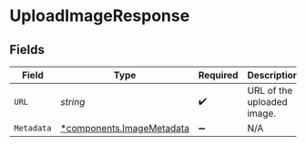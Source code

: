 # UploadImageResponse


## Fields

| Field                                                                 | Type                                                                  | Required                                                              | Description                                                           |
| --------------------------------------------------------------------- | --------------------------------------------------------------------- | --------------------------------------------------------------------- | --------------------------------------------------------------------- |
| `URL`                                                                 | *string*                                                              | :heavy_check_mark:                                                    | URL of the uploaded image.                                            |
| `Metadata`                                                            | [*components.ImageMetadata](../../models/components/imagemetadata.md) | :heavy_minus_sign:                                                    | N/A                                                                   |